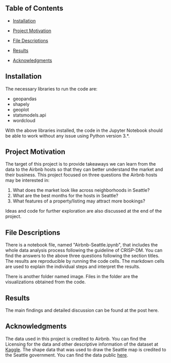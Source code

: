 ## Table of Contents

- [Installation](#Installation)

- [Project Motivation](#ProjectMotivation)

- [File Descriptions](#FileDescriptions)

- [Results](#Results)

- [Acknowledgments](#Acknowledgments)

## Installation

The necessary libraries to run the code are:

- geopandas
- shapely
- geoplot
- statsmodels.api
- wordcloud

With the above libraries installed, the code in the Jupyter Notebook should be able to work without any issue using Python version 3.*.

## Project Motivation

The target of this project is to provide takeaways we can learn from the data to the Airbnb hosts so that they can better understand the market and their business. This project focused on three questions the Airbnb hosts may be interested in:

1. What does the market look like across neighborhoods in Seattle?
2. What are the best months for the hosts in Seattle?
3. What features of a property/listing may attract more bookings?

Ideas and code for further exploration are also discussed at the end of the project. 

## File Descriptions

There is a notebook file, named "Airbnb-Seattle.ipynb", that includes the whole data analysis process following the guideline of CRISP-DM. You can find the answers to the above three questions following the section titles. The results are reproducible by running the code cells. The markdown cells are used to explain the individual steps and interpret the results.

There is another folder named image. Files in the folder are the visualizations obtained from the code.

## Results

The main findings and detailed discussion can be found at the post here.

## Acknowledgments

The data used in this project is credited to Airbnb. You can find the Licensing for the data and other descriptive information of the dataset at [Kaggle](https://www.kaggle.com/datasets/airbnb/seattle). The shape data that was used to draw the Seattle map is credited to the Seattle government. You can find the data public [here](https://data.seattle.gov/dataset/Census-Tracts-2010/m35x-4p25).